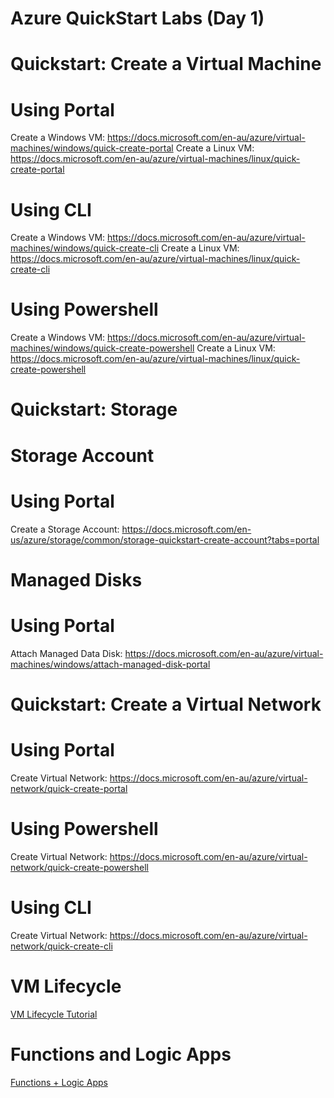 # Azure QuickStart Labs (Day 1)

# Quickstart: Create a Virtual Machine
# Using Portal
Create a Windows VM: https://docs.microsoft.com/en-au/azure/virtual-machines/windows/quick-create-portal
Create a Linux VM: https://docs.microsoft.com/en-au/azure/virtual-machines/linux/quick-create-portal

# Using CLI
Create a Windows VM: https://docs.microsoft.com/en-au/azure/virtual-machines/windows/quick-create-cli
Create a Linux VM: https://docs.microsoft.com/en-au/azure/virtual-machines/linux/quick-create-cli

# Using Powershell
Create a Windows VM: https://docs.microsoft.com/en-au/azure/virtual-machines/windows/quick-create-powershell
Create a Linux VM: https://docs.microsoft.com/en-au/azure/virtual-machines/linux/quick-create-powershell

# Quickstart: Storage
# Storage Account
# Using Portal
Create a Storage Account: https://docs.microsoft.com/en-us/azure/storage/common/storage-quickstart-create-account?tabs=portal

# Managed Disks
# Using Portal
Attach Managed Data Disk: https://docs.microsoft.com/en-au/azure/virtual-machines/windows/attach-managed-disk-portal

# Quickstart: Create a Virtual Network
# Using Portal
Create Virtual Network: https://docs.microsoft.com/en-au/azure/virtual-network/quick-create-portal

# Using Powershell
Create Virtual Network: https://docs.microsoft.com/en-au/azure/virtual-network/quick-create-powershell

# Using CLI
Create Virtual Network: https://docs.microsoft.com/en-au/azure/virtual-network/quick-create-cli

# VM Lifecycle
[VM Lifecycle Tutorial](./AzureVMTutorial.md)

# Functions and Logic Apps
[Functions + Logic Apps](./Servless.md)